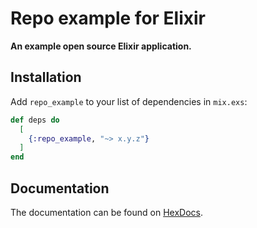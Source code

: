 # Repo example for Elixir

**An example open source Elixir application.**

## Installation

Add `repo_example` to your list of dependencies in `mix.exs`:

```elixir
def deps do
  [
    {:repo_example, "~> x.y.z"}
  ]
end
```
## Documentation

The documentation can be found on [HexDocs](https://hexdocs.pm/repo_example).
